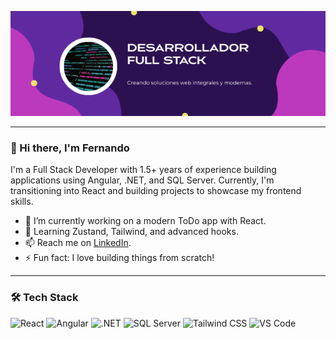 <!-- Banner -->
<p align="center">
  <img src="./banner.png" alt="Fernando de la Cruz Ramos Banner"/>
</p>

---

### 👋 Hi there, I'm Fernando

I'm a Full Stack Developer with 1.5+ years of experience building applications using Angular, .NET, and SQL Server. Currently, I'm transitioning into React and building projects to showcase my frontend skills.

- 🔭 I’m currently working on a modern ToDo app with React.
- 🌱 Learning Zustand, Tailwind, and advanced hooks.
- 📫 Reach me on [LinkedIn](www.linkedin.com/in/fernandodelacruzramos).
- ⚡ Fun fact: I love building things from scratch!

---

### 🛠️ Tech Stack

![React](https://img.shields.io/badge/-React-61DAFB?style=flat&logo=react&logoColor=white)
![Angular](https://img.shields.io/badge/-Angular-DD0031?style=flat&logo=angular&logoColor=white)
![.NET](https://img.shields.io/badge/-DotNet-512BD4?style=flat&logo=dotnet&logoColor=white)
![SQL Server](https://img.shields.io/badge/-SQL_Server-CC2927?style=flat&logo=microsoftsqlserver&logoColor=white)
![Tailwind CSS](https://img.shields.io/badge/-Tailwind-38B2AC?style=flat&logo=tailwindcss&logoColor=white)
![VS Code](https://img.shields.io/badge/-VS_Code-007ACC?style=flat&logo=visualstudiocode&logoColor=white)
